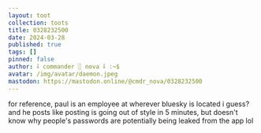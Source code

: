 ```yaml
---
layout: toot
collection: toots
title: 0328232500
date: 2024-03-28
published: true
tags: []
pinned: false
author: ⸸ commander ░ nova ⸸ :~$
avatar: /img/avatar/daemon.jpeg
mastodon: https://mastodon.online/@cmdr_nova/0328232500
---
```


for reference, paul is an employee at wherever bluesky is located i guess? and he posts like posting is going out of style in 5 minutes, but doesn't know why people's passwords are potentially being leaked from the app lol
